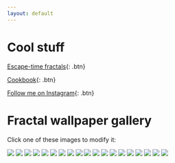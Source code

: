 ```yaml
---
layout: default
---
```


# Cool stuff
[Escape-time fractals](fractals){: .btn}

[Cookbook](food){: .btn}

[Follow me on Instagram](https://www.instagram.com/nat.han_solo.mon){: .btn}

# Fractal wallpaper gallery
Click one of these images to modify it:

[![](gallery/image2.png)](fractals/?fractal_type=2&coloring_method=2&max_iterations=100&divergence_threshold=1&colorscheme=0&colorfulness=100&color_offset=0&julify=true&scale_factor=80&center_x=-0.404&center_y=-0.354&crosshair_x=-0.45045&crosshair_y=0.65393)
[![](gallery/image5.png)](fractals/?fractal_type=2&coloring_method=3&max_iterations=150&divergence_threshold=0.6&colorscheme=0&colorfulness=30&color_offset=0&julify=true&scale_factor=55&center_x=0.5&center_y=-0.11&crosshair_x=0.3551&crosshair_y=-0.1009)
[![](gallery/image3.png)](fractals?fractal_type=1&coloring_method=3&max_iterations=10&divergence_threshold=0.1&colorscheme=2&colorfulness=-4&color_offset=70&julify=true&scale_factor=2.8&center_x=1.4&center_y=1.25&crosshair_x=-1&crosshair_y=0)
[![](gallery/image7.png)](fractals/?fractal_type=1&coloring_method=3&max_iterations=30&divergence_threshold=2.1&colorscheme=2&colorfulness=8&color_offset=0&julify=true&scale_factor=0.5&center_x=0&center_y=0&crosshair_x=1&crosshair_y=0)
[![](gallery/image20.png)](fractals/?fractal_type=2&coloring_method=2&max_iterations=500&divergence_threshold=1.1&colorscheme=0&colorfulness=300&color_offset=87&julify=true&scale_factor=11&center_x=-0.44&center_y=0.33&crosshair_x=-0.9969&crosshair_y=0.2553)
[![](gallery/image19.png)](fractals/?fractal_type=0&coloring_method=0&max_iterations=500&divergence_threshold=2.2295&colorscheme=2&colorfulness=100&color_offset=72&julify=true&scale_factor=1.4&center_x=0&center_y=0&crosshair_x=-0.7523&crosshair_y=-0.05965)
[![](gallery/image8.png)](fractals/?fractal_type=1&coloring_method=0&max_iterations=200&divergence_threshold=1000000&colorscheme=1&colorfulness=9&color_offset=0&julify=true&scale_factor=45&center_x=1.03&center_y=-0.11&crosshair_x=-0.92&crosshair_y=1.02)
[![](gallery/image1.png)](fractals/?fractal_type=0&coloring_method=0&max_iterations=200&divergence_threshold=2&colorscheme=2&colorfulness=-13&color_offset=49&julify=true&scale_factor=46&center_x=-0.01&center_y=0.01&crosshair_x=-1.2574076&crosshair_y=-0.37972434)
[![](gallery/image4.png)](fractals/?fractal_type=2&coloring_method=1&max_iterations=200&divergence_threshold=200&colorscheme=2&colorfulness=9&color_offset=60&julify=false&scale_factor=930&center_x=-1.8608&center_y=0.0008)
[![](gallery/image6.png)](fractals/?fractal_type=2&coloring_method=3&max_iterations=350&divergence_threshold=0.6&colorscheme=0&colorfulness=100&color_offset=75&julify=false&scale_factor=20000&center_x=0.36435&center_y=-0.34007)
[![](gallery/image9.png)](fractals/?fractal_type=2&coloring_method=2&max_iterations=500&divergence_threshold=2&colorscheme=0&colorfulness=2000&color_offset=0&julify=true&scale_factor=780&center_x=-0.012&center_y=0.0385&crosshair_x=0.318739&crosshair_y=-0.4308)
[![](gallery/image14.png)](fractals/?fractal_type=0&coloring_method=3&max_iterations=200&divergence_threshold=.6&colorscheme=2&colorfulness=8&color_offset=0&julify=true&scale_factor=2&center_x=0.36&center_y=-0.62&crosshair_x=-0.067&crosshair_y=0.662)
[![](gallery/image11.png)](fractals/?fractal_type=2&coloring_method=2&max_iterations=300&divergence_threshold=2&colorscheme=1&colorfulness=-100&color_offset=0&julify=true&scale_factor=125&center_x=0&center_y=0.472&crosshair_x=0.34&crosshair_y=-0.4236)
[![](gallery/image12.png)](fractals/?fractal_type=1&coloring_method=1&max_iterations=60&divergence_threshold=1000000&colorscheme=0&colorfulness=300&color_offset=0&julify=true&scale_factor=14&center_x=-1.08&center_y=0.1&crosshair_x=0.0001&crosshair_y=0.2)
[![](gallery/image10.png)](fractals/?fractal_type=2&coloring_method=2&max_iterations=500&divergence_threshold=2&colorscheme=0&colorfulness=500&color_offset=0&julify=true&scale_factor=87&center_x=-0.1279&center_y=-0.1992&crosshair_x=0.33805&crosshair_y=-0.39268)
[![](gallery/image13.png)](fractals/?fractal_type=0&coloring_method=3&max_iterations=100&divergence_threshold=0.6&colorscheme=1&colorfulness=5&color_offset=58&julify=true&scale_factor=2.5&center_x=0.37&center_y=-0.75&crosshair_x=0.2456&crosshair_y=0.51)
[![](gallery/image18.png)](fractals?fractal_type=2&coloring_method=2&max_iterations=299&divergence_threshold=1.9&colorscheme=1&colorfulness=100&color_offset=11&julify=true&scale_factor=978&center_x=-0.016&center_y=0.0951&crosshair_x=-1.7477&crosshair_y=-0.003218)
[![](gallery/image17.png)](fractals/?fractal_type=2&coloring_method=2&max_iterations=202&divergence_threshold=2&colorscheme=2&colorfulness=200&color_offset=33&julify=true&scale_factor=22000&center_x=-0.54203&center_y=0.21572&crosshair_x=-0.0190333&crosshair_y=0.74637)
[![](gallery/image16.png)](fractals/?fractal_type=2&coloring_method=2&max_iterations=304&divergence_threshold=1&colorscheme=1&colorfulness=300&color_offset=0&julify=true&scale_factor=60&center_x=-0.579&center_y=0.5918&crosshair_x=-0.3497&crosshair_y=0.6395)
